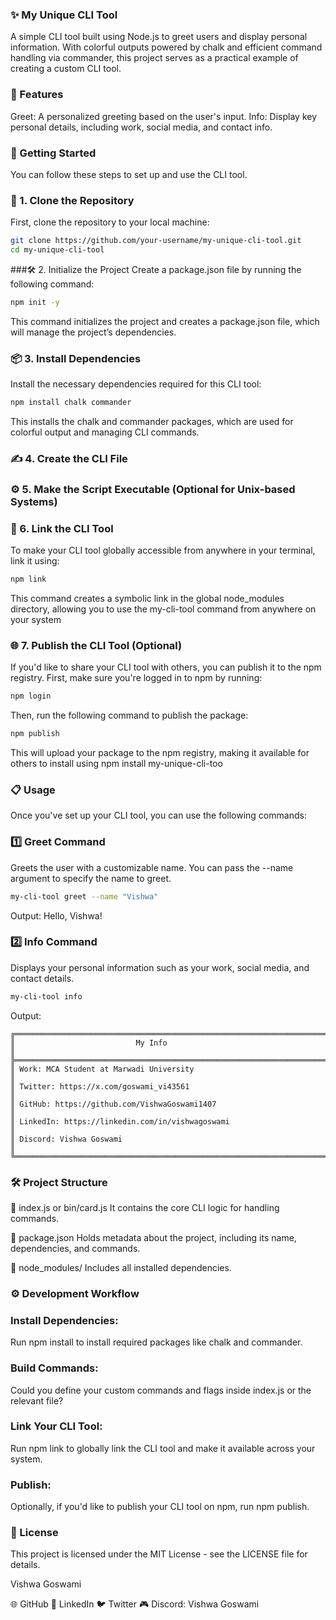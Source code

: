 ### ✨ My Unique CLI Tool
  A simple CLI tool built using Node.js to greet users and display personal information. With colorful outputs powered by chalk and efficient command handling via commander, this project serves as a practical      example of creating a custom CLI tool.


### 🌟 Features
  Greet: A personalized greeting based on the user's input.
  Info: Display key personal details, including work, social media, and contact info.


### 🚀 Getting Started

  You can follow these steps to set up and use the CLI tool.

### 📂 1. Clone the Repository

 First, clone the repository to your local machine:

```bash
git clone https://github.com/your-username/my-unique-cli-tool.git
cd my-unique-cli-tool
```

###🛠 2. Initialize the Project
  Create a package.json file by running the following command:

```bash
npm init -y
```
  This command initializes the project and creates a package.json file, which will manage the project’s dependencies.

### 📦 3. Install Dependencies
  Install the necessary dependencies required for this CLI tool:

```bash
npm install chalk commander
```
This installs the chalk and commander packages, which are used for colorful output and managing CLI commands.

### ✍️ 4. Create the CLI File

### ⚙️ 5. Make the Script Executable (Optional for Unix-based Systems)

### 🔗 6. Link the CLI Tool
To make your CLI tool globally accessible from anywhere in your terminal, link it using:

```bash
npm link
```
  This command creates a symbolic link in the global node_modules directory, allowing you to use the my-cli-tool command from anywhere on your system


### 🌐 7. Publish the CLI Tool (Optional)
  If you'd like to share your CLI tool with others, you can publish it to the npm registry. First, make sure you're logged in to npm by running:

```bash
npm login
```
  Then, run the following command to publish the package:

```bash
npm publish
```
  This will upload your package to the npm registry, making it available for others to install using npm install my-unique-cli-too


### 📋 Usage

  Once you've set up your CLI tool, you can use the following commands:

### 1️⃣ Greet Command
  Greets the user with a customizable name. You can pass the --name argument to specify the name to greet.

```bash
my-cli-tool greet --name "Vishwa"
```
Output:
Hello, Vishwa!


### 2️⃣ Info Command
  Displays your personal information such as your work, social media, and contact details.

```bash
my-cli-tool info
```
Output:
```
╔══════════════════════════════════════════════════════════════════════╗
║                           My Info                                    ║
╠══════════════════════════════════════════════════════════════════════╣
║ Work: MCA Student at Marwadi University                              ║
║ Twitter: https://x.com/goswami_vi43561                               ║
║ GitHub: https://github.com/VishwaGoswami1407                         ║
║ LinkedIn: https://linkedin.com/in/vishwagoswami                      ║
║ Discord: Vishwa Goswami                                              ║
╚══════════════════════════════════════════════════════════════════════╝
```

### 🛠 Project Structure
📁 index.js or bin/card.js
It contains the core CLI logic for handling commands.

📄 package.json
Holds metadata about the project, including its name, dependencies, and commands.

📂 node_modules/
Includes all installed dependencies.


### ⚙️ Development Workflow
### Install Dependencies:
  Run npm install to install required packages like chalk and commander.
### Build Commands:
  Could you define your custom commands and flags inside index.js or the relevant file?
### Link Your CLI Tool: 
  Run npm link to globally link the CLI tool and make it available across your system.  
  ### Publish:
  Optionally, if you'd like to publish your CLI tool on npm, run npm publish.
### 📜 License
  This project is licensed under the MIT License - see the LICENSE file for details.



Vishwa Goswami

🌐 GitHub
💼 LinkedIn
🐦 Twitter
🎮 Discord: Vishwa Goswami













